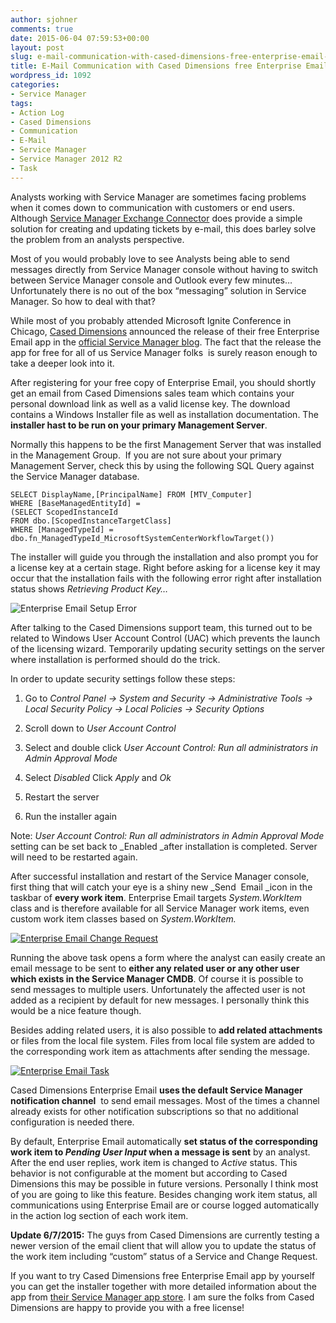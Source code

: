 ```yaml
---
author: sjohner
comments: true
date: 2015-06-04 07:59:53+00:00
layout: post
slug: e-mail-communication-with-cased-dimensions-free-enterprise-email-app
title: E-Mail Communication with Cased Dimensions free Enterprise Email app
wordpress_id: 1092
categories:
- Service Manager
tags:
- Action Log
- Cased Dimensions
- Communication
- E-Mail
- Service Manager
- Service Manager 2012 R2
- Task
---
```


Analysts working with Service Manager are sometimes facing problems when it comes down to communication with customers or end users. Although [Service Manager Exchange Connector](http://www.microsoft.com/en-us/download/details.aspx?id=38791) does provide a simple solution for creating and updating tickets by e-mail, this does barley solve the problem from an analysts perspective.

Most of you would probably love to see Analysts being able to send messages directly from Service Manager console without having to switch between Service Manager console and Outlook every few minutes…Unfortunately there is no out of the box “messaging” solution in Service Manager. So how to deal with that?

While most of you probably attended Microsoft Ignite Conference in Chicago, [Cased Dimensions](http://www.caseddimensions.com/) announced the release of their free Enterprise Email app in the [official Service Manager blog](http://blogs.technet.com/b/servicemanager/archive/2015/04/30/cased-dimensions-is-offering-enterprise-email-as-a-free-give-away-for-service-manager.aspx). The fact that the release the app for free for all of us Service Manager folks  is surely reason enough to take a deeper look into it.<!-- more -->

After registering for your free copy of Enterprise Email, you should shortly get an email from Cased Dimensions sales team which contains your personal download link as well as a valid license key. The download contains a Windows Installer file as well as installation documentation. The **installer hast to be run on your primary Management Server**.

Normally this happens to be the first Management Server that was installed in the Management Group.  If you are not sure about your primary Management Server, check this by using the following SQL Query against the Service Manager database.
 

    
    
    SELECT DisplayName,[PrincipalName] FROM [MTV_Computer]
    WHERE [BaseManagedEntityId] =
    (SELECT ScopedInstanceId
    FROM dbo.[ScopedInstanceTargetClass]
    WHERE [ManagedTypeId] = dbo.fn_ManagedTypeId_MicrosoftSystemCenterWorkflowTarget())



The installer will guide you through the installation and also prompt you for a license key at a certain stage. Right before asking for a license key it may occur that the installation fails with the following error right after installation status shows _Retrieving Product Key…_

![Enterprise Email Setup Error](/images/enterpriseemailsetuperror-png.jpg)

After talking to the Cased Dimensions support team, this turned out to be related to Windows User Account Control (UAC) which prevents the launch of the licensing wizard. Temporarily updating security settings on the server where installation is performed should do the trick.

In order to update security settings follow these steps:



	
  1. Go to _Control Panel -> System and Security -> Administrative Tools -> Local Security Policy -> Local Policies -> Security Options_

	
  2. Scroll down to _User Account Control_

	
  3. Select and double click _User Account Control: Run all administrators in Admin Approval Mode_

	
  4. Select _Disabled_ Click _Apply_ and _Ok_

	
  5. Restart the server

	
  6. Run the installer again


Note: _User Account Control: Run all administrators in Admin Approval Mode_ setting can be set back to _Enabled _after installation is completed. Server will need to be restarted again.

After successful installation and restart of the Service Manager console, first thing that will catch your eye is a shiny new _Send  Email _icon in the taskbar of **every work item**. Enterprise Email targets _System.WorkItem_ class and is therefore available for all Service Manager work items, even custom work item classes based on _System.WorkItem._

[![Enterprise Email Change Request](/images/enterpriseemailchangerequest.png?w=604)](/images/enterpriseemailchangerequest.png)

Running the above task opens a form where the analyst can easily create an email message to be sent to **either any related user or any other user which exists in the Service Manager CMDB**. Of course it is possible to send messages to multiple users. Unfortunately the affected user is not added as a recipient by default for new messages. I personally think this would be a nice feature though.

Besides adding related users, it is also possible to **add related attachments** or files from the local file system. Files from local file system are added to the corresponding work item as attachments after sending the message.

[![Enterprise Email Task](/images/enterpriseemailtask.png?w=604)](/images/enterpriseemailtask.png)

Cased Dimensions Enterprise Email **uses the default Service Manager notification channel**  to send email messages. Most of the times a channel already exists for other notification subscriptions so that no additional configuration is needed there.

By default, Enterprise Email automatically **set status of the corresponding work item to _Pending User Input_ when a message is sent** by an analyst. After the end user replies, work item is changed to _Active_ status. This behavior is not configurable at the moment but according to Cased Dimensions this may be possible in future versions. Personally I think most of you are going to like this feature.
Besides changing work item status, all communications using Enterprise Email are or course logged automatically in the action log section of each work item.

**Update 6/7/2015:** The guys from Cased Dimensions are currently testing a newer version of the email client that will allow you to update the status of the work item including “custom” status of a Service and Change Request.

If you want to try Cased Dimensions free Enterprise Email app by yourself you can get the installer together with more detailed information about the app from [their Service Manager app store](http://www.caseddimensions.com/scsm_enterprise_email/). I am sure the folks from Cased Dimensions are happy to provide you with a free license!
